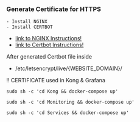 ### Generate Certificate for HTTPS

    - Install NGINX
    - Install CERTBOT

- [link to NGINX Instructions!](https://www.digitalocean.com/community/tutorials/how-to-install-nginx-on-ubuntu-18-04-quickstart)
- [link to Certbot Instructions!](https://certbot.eff.org/lets-encrypt/ubuntubionic-nginx)

After generated Certbot file inside

- /etc/letsencrypt/live/{WEBSITE_DOMAIN}/

!! CERTIFICATE used in Kong & Grafana

```
sudo sh -c 'cd Kong && docker-compose up'

sudo sh -c 'cd Monitoring && docker-compose up'

sudo sh -c 'cd Services && docker-compose up'
```
